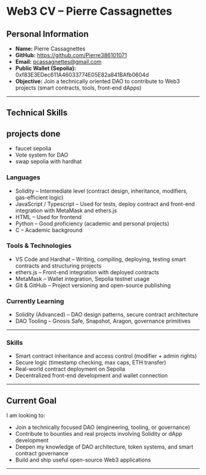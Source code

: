 # Web3 CV – Pierre Cassagnettes

## Personal Information

- **Name:** Pierre Cassagnettes  
- **GitHub:** https://github.com/Pierre386101071  
- **Email:** pcassagnettes@gmail.com
- **Public Wallet (Sepolia):** 0xf83E3EDec611A46033774E05E82a841BAfb0604d
- **Objective:** Join a technically oriented DAO to contribute to Web3 projects (smart contracts, tools, front-end dApps)

---

## Technical Skills

## projects done 

- faucet sepolia
- Vote system for DAO
- swap sepolia with hardhat
  
### Languages

- Solidity – Intermediate level (contract design, inheritance, modifiers, gas-efficient logic)
- JavaScript / Typescript – Used for tests, deploy contract and front-end integration with MetaMask and ethers.js
- HTML – Used for frontend 
- Python – Good proficiency (academic and personal projects)
- C – Academic background


### Tools & Technologies

- VS Code and Hardhat – Writing, compiling, deploying, testing smart contracts and structuring projects
- ethers.js – Front-end integration with deployed contracts
- MetaMask – Wallet integration, Sepolia testnet usage
- Git & GitHub – Project versioning and open-source publishing

### Currently Learning

- Solidity (Advanced) – DAO design patterns, secure contract architecture
- DAO Tooling – Gnosis Safe, Snapshot, Aragon, governance primitives

---

### Skills

- Smart contract inheritance and access control (modifier + admin rights)
- Secure logic (timestamp checking, max caps, ETH transfer)
- Real-world contract deployment on Sepolia
- Decentralized front-end development and wallet connection

---


## Current Goal

I am looking to:

- Join a technically focused DAO (engineering, tooling, or governance)
- Contribute to bounties and real projects involving Solidity or dApp development
- Deepen my knowledge of DAO architecture, token systems, and smart contract governance
- Build and ship useful open-source Web3 applications

---


